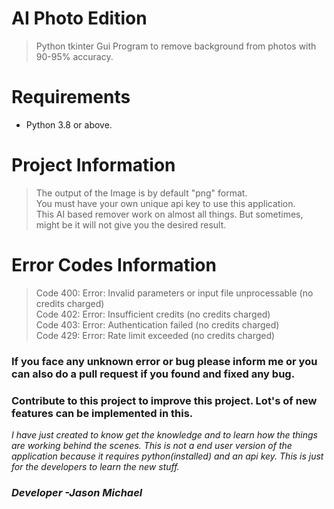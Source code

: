 # AI Photo Edition
> Python tkinter Gui Program to remove background from photos with 90-95% accuracy.

# Requirements
- Python 3.8 or above.<br>

# Project Information
 > The output of the Image is by default "png" format.<br>
 > You must have your own unique api key to use this application.<br>
 > This AI based remover work on almost all things. But sometimes, might be it will not give you the desired result.<br>
 
 # Error Codes Information
 
 > Code 400: Error: Invalid parameters or input file unprocessable (no credits charged)<br>
 > Code 402: Error: Insufficient credits (no credits charged)<br>
 > Code 403: Error: Authentication failed (no credits charged)<br>
 > Code 429: Error: Rate limit exceeded (no credits charged)<br>
 
 <h3>If you face any unknown error or bug please inform me or you can also do a pull request if you found and fixed any bug.</h3>
 <h3>Contribute to this project to improve this project. Lot's of new features can be implemented in this.</h3>
 <i> I have just created to know get the knowledge and to learn how the things are working behind the scenes. This is not a end user version of the application because it requires python(installed) and an api key. This is just for the developers to learn the new stuff.</i>
 
 
 <h3><i>Developer -Jason Michael</i></h3>
 
 
  
